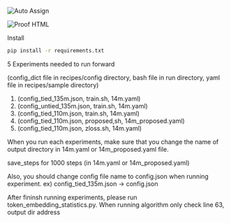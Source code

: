 ![Auto Assign](https://github.com/Cambridge-KAIST-smallLM/demo-repository/actions/workflows/auto-assign.yml/badge.svg)

![Proof HTML](https://github.com/Cambridge-KAIST-smallLM/demo-repository/actions/workflows/proof-html.yml/badge.svg)

Install 

```bash
pip install -r requirements.txt
```

5 Experiments needed to run forward

(config_dict file in recipes/config directory, bash file in run directory, yaml file in recipes/sample directory)

1.  (config_tied_135m.json, train.sh, 14m.yaml)
2.  (config_untied_135m.json, train.sh, 14m.yaml)
3.  (config_tied_110m.json, train.sh, 14m.yaml)
4.  (config_tied_110m.json, proposed,sh, 14m_proposed.yaml)
5.  (config_tied_110m.json, zloss.sh, 14m.yaml)

When you run each experiments, make sure that you change the name of output directory in 14m.yaml or 14m_proposed.yaml file. 

save_steps for 1000 steps (in 14m.yaml or 14m_proposed.yaml)

Also, you should change config file name to config.json when running experiment. ex) config_tied_135m.json -> config.json

After fininsh running experiments, please run token_embedding_statistics.py. When running algorithm only check line 63, output dir address


   
